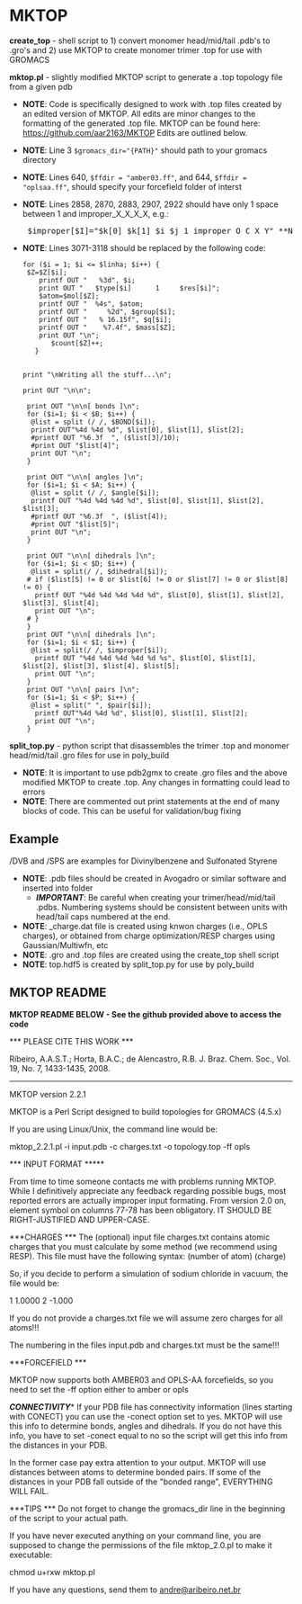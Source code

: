 # MKTOP
**create_top** - shell script to 1) convert monomer head/mid/tail .pdb's to .gro's and 2) use MKTOP to create monomer trimer .top for use with GROMACS

**mktop.pl** - slightly modified MKTOP script to generate a .top topology file from a given pdb
 - **NOTE**: Code is specifically designed to work with .top files created by an edited version of MKTOP. All edits are minor changes to the formatting of the generated .top file. MKTOP can be found here: https://github.com/aar2163/MKTOP Edits are outlined below.
 - **NOTE**: Line 3 ``` $gromacs_dir="{PATH}" ``` should path to your gromacs directory
 - **NOTE**: Lines 640, ``` $ffdir = "amber03.ff" ```, and 644, ``` $ffdir = "oplsaa.ff" ```, should specify your forcefield folder of interst
 - **NOTE**: Lines 2858, 2870, 2883, 2907, 2922 should have only 1 space between 1 and improper_X_X_X_X, e.g.:
   <pre> $improper[$I]="$k[0] $k[1] $i $j 1 improper_O_C_X_Y" **NOT** $improper[$I]="$k[0] $k[1] $i $j 1    improper_O_C_X_Y" </pre>
 - **NOTE**: Lines 3071-3118 should be replaced by the following code:

   ```
   for ($i = 1; $i <= $linha; $i++) {
    $Z=$Z[$i];
       printf OUT "   %3d", $i;
       print OUT "   $type[$i]      1     $res[$i]";
       $atom=$mol[$Z];
       printf OUT "  %4s", $atom;
       printf OUT "     %2d", $group[$i];
       printf OUT "   % 16.15f", $q[$i];
       printf OUT "    %7.4f", $mass[$Z];
       print OUT "\n";
          $count[$Z]++;
      }
   
   
   print "\nWriting all the stuff...\n";
   
   print OUT "\n\n";
   
    print OUT "\n\n[ bonds ]\n";
    for ($i=1; $i < $B; $i++) {
     @list = split (/ /, $BOND[$i]);
     printf OUT"%4d %4d %d", $list[0], $list[1], $list[2];
     #printf OUT "%6.3f  ", ($list[3]/10);
     #print OUT "$list[4]";
     print OUT "\n";
    }
   
    print OUT "\n\n[ angles ]\n";
    for ($i=1; $i < $A; $i++) {
     @list = split (/ /, $angle[$i]);
     printf OUT "%4d %4d %4d %d", $list[0], $list[1], $list[2], $list[3];
     #printf OUT "%6.3f  ", ($list[4]);
     #print OUT "$list[5]";
     print OUT "\n";
    }
   
    print OUT "\n\n[ dihedrals ]\n";
    for ($i=1; $i < $D; $i++) {
     @list = split(/ /, $dihedral[$i]);
    # if ($list[5] != 0 or $list[6] != 0 or $list[7] != 0 or $list[8] != 0) {
      printf OUT "%4d %4d %4d %4d %d", $list[0], $list[1], $list[2], $list[3], $list[4];
      print OUT "\n";
    # }
    }
    print OUT "\n\n[ dihedrals ]\n";
    for ($i=1; $i < $I; $i++) {
     @list = split(/ /, $improper[$i]);
      printf OUT "%4d %4d %4d %4d %d %s", $list[0], $list[1], $list[2], $list[3], $list[4], $list[5];
      print OUT "\n";
    }
    print OUT "\n\n[ pairs ]\n";
    for ($i=1; $i < $P; $i++) {
     @list = split(" ", $pair[$i]);
      printf OUT"%4d %4d %d", $list[0], $list[1], $list[2];
      print OUT "\n";
    }
   ```

**split_top.py** - python script that disassembles the trimer .top and monomer head/mid/tail .gro files for use in poly_build
 - **NOTE**: It is important to use pdb2gmx to create .gro files and the above modified MKTOP to create .top. Any changes in formatting could lead to errors
 - **NOTE**: There are commented out print statements at the end of many blocks of code. This can be useful for validation/bug fixing

## Example
/DVB and /SPS are examples for Divinylbenzene and Sulfonated Styrene
 - **NOTE**: .pdb files should be created in Avogadro or similar software and inserted into folder
   - ***IMPORTANT***: Be careful when creating your trimer/head/mid/tail .pdbs. Numbering systems should be consistent between units with head/tail caps numbered at the end.
 - **NOTE**: _charge.dat file is created using knwon charges (i.e., OPLS charges), or obtained from charge optimization/RESP charges using Gaussian/Multiwfn, etc
 - **NOTE**: .gro and .top files are created using the create_top shell script
 - **NOTE**: top.hdf5 is created by split_top.py for use by poly_build





## MKTOP README

**MKTOP README BELOW - See the github provided above to access the code**

*** PLEASE CITE THIS WORK ***

Ribeiro, A.A.S.T.; Horta, B.A.C.; de Alencastro, R.B.  J. Braz. Chem. Soc., Vol. 19, No. 7, 1433-1435, 2008.

*************************************

MKTOP version 2.2.1

MKTOP is a Perl Script designed to build topologies for GROMACS (4.5.x)

If you are using Linux/Unix, the command line would be:

mktop_2.2.1.pl -i input.pdb -c charges.txt -o topology.top -ff opls

*** INPUT FORMAT *****

From time to time someone contacts me with problems running MKTOP. While I
definitively appreciate any feedback regarding possible bugs, most reported
errors are actually improper input formating. From version 2.0 on, element
symbol on columns 77-78 has been obligatory. IT SHOULD BE RIGHT-JUSTIFIED AND
UPPER-CASE.

***CHARGES ***
The (optional) input file charges.txt contains atomic charges that you must calculate by some method (we recommend using RESP).
This file must have the following syntax:
(number of atom) (charge)

So, if you decide to perform a simulation of sodium chloride in vacuum, the file would be:

1 1.0000
2 -1.000

If you do not provide a charges.txt file we will assume zero charges for all
atoms!!!

The numbering in the files input.pdb and charges.txt must be the same!!!

***FORCEFIELD ***

MKTOP now supports both AMBER03 and OPLS-AA forcefields, so you need to set
the -ff option either to amber or opls

***CONNECTIVITY****
If your PDB file has connectivity information (lines starting with CONECT) you
can use the -conect option set to yes. MKTOP will use this info to determine
bonds, angles and dihedrals. If you do not have this info, you have to set
-conect equal to no so the script will get this info from the distances in
your PDB. 

In the former case pay extra attention to your output. MKTOP will
use distances between atoms to determine bonded pairs. If some of the
distances in your PDB fall outside of the "bonded range", EVERYTHING WILL
FAIL.

***TIPS ***
Do not forget to change the gromacs_dir line in the beginning of the script to your actual path.

If you have never executed anything on your command line, you are supposed to change the permissions of the file mktop_2.0.pl to make it executable:

chmod u+rxw mktop.pl

If you have any questions, send them to andre@aribeiro.net.br

